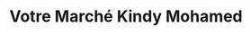 ---
title: "Votre Marché Kindy Mohamed"
url: /pontault-combault/votre-marche-kindy-mohamed/
shop: commodité
---